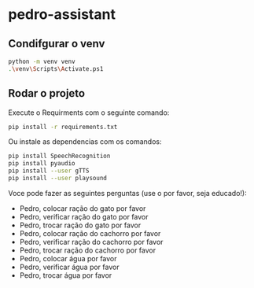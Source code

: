 # pedro-assistant


## Condifgurar o venv

```bash
python -m venv venv
.\venv\Scripts\Activate.ps1
```

## Rodar o projeto
Execute o Requirments com o seguinte comando:

```bash
pip install -r requirements.txt
```

Ou instale as dependencias com os comandos:

```bash
pip install SpeechRecognition
pip install pyaudio
pip install --user gTTS
pip install --user playsound
```

Voce pode fazer as seguintes perguntas (use o por favor, seja educado!):
- Pedro, colocar ração do gato por favor
- Pedro, verificar ração do gato por favor
- Pedro, trocar ração do gato por favor
- Pedro, colocar ração do cachorro por favor
- Pedro, verificar ração do cachorro por favor
- Pedro, trocar ração do cachorro por favor
- Pedro, colocar água por favor
- Pedro, verificar água por favor
- Pedro, trocar água por favor
